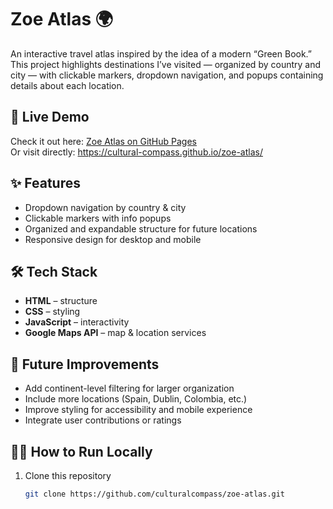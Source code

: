 # Zoe Atlas 🌍  

An interactive travel atlas inspired by the idea of a modern “Green Book.”  
This project highlights destinations I’ve visited — organized by country and city — with clickable markers, dropdown navigation, and popups containing details about each location.  

## 🚀 Live Demo  
Check it out here: [Zoe Atlas on GitHub Pages](https://culturalcompass.github.io/zoe-atlas/)  
Or visit directly: https://cultural-compass.github.io/zoe-atlas/  

## ✨ Features  
- Dropdown navigation by country & city  
- Clickable markers with info popups  
- Organized and expandable structure for future locations  
- Responsive design for desktop and mobile  

## 🛠️ Tech Stack  
- **HTML** – structure  
- **CSS** – styling  
- **JavaScript** – interactivity  
- **Google Maps API** – map & location services  

## 📌 Future Improvements  
- Add continent-level filtering for larger organization  
- Include more locations (Spain, Dublin, Colombia, etc.)  
- Improve styling for accessibility and mobile experience  
- Integrate user contributions or ratings  

## 🧑‍💻 How to Run Locally  
1. Clone this repository  
   ```bash
   git clone https://github.com/culturalcompass/zoe-atlas.git

